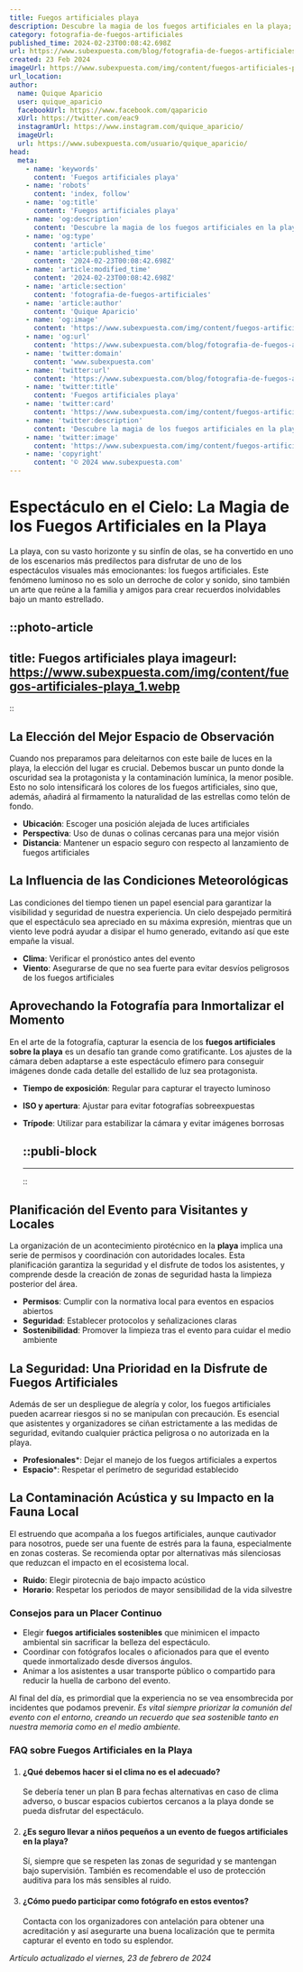 ```yaml
---
title: Fuegos artificiales playa
description: Descubre la magia de los fuegos artificiales en la playa; espectáculos nocturnos que iluminan el cielo y el mar con colores vibrantes.
category: fotografia-de-fuegos-artificiales
published_time: 2024-02-23T00:08:42.698Z
url: https://www.subexpuesta.com/blog/fotografia-de-fuegos-artificiales/fuegos-artificiales-playa
created: 23 Feb 2024
imageUrl: https://www.subexpuesta.com/img/content/fuegos-artificiales-playa_1.webp
url_location:
author:
  name: Quique Aparicio
  user: quique_aparicio
  facebookUrl: https://www.facebook.com/qaparicio
  xUrl: https://twitter.com/eac9
  instagramUrl: https://www.instagram.com/quique_aparicio/
  imageUrl: 
  url: https://www.subexpuesta.com/usuario/quique_aparicio/
head:
  meta:
    - name: 'keywords'
      content: 'Fuegos artificiales playa'
    - name: 'robots'
      content: 'index, follow'
    - name: 'og:title'
      content: 'Fuegos artificiales playa'
    - name: 'og:description'
      content: 'Descubre la magia de los fuegos artificiales en la playa; espectáculos nocturnos que iluminan el cielo y el mar con colores vibrantes.'
    - name: 'og:type'
      content: 'article'
    - name: 'article:published_time'
      content: '2024-02-23T00:08:42.698Z'
    - name: 'article:modified_time'
      content: '2024-02-23T00:08:42.698Z'
    - name: 'article:section'
      content: 'fotografia-de-fuegos-artificiales'
    - name: 'article:author'
      content: 'Quique Aparicio'
    - name: 'og:image'
      content: 'https://www.subexpuesta.com/img/content/fuegos-artificiales-playa_1.webp'
    - name: 'og:url'
      content: 'https://www.subexpuesta.com/blog/fotografia-de-fuegos-artificiales/fuegos-artificiales-playa'
    - name: 'twitter:domain'
      content: 'www.subexpuesta.com'
    - name: 'twitter:url'
      content: 'https://www.subexpuesta.com/blog/fotografia-de-fuegos-artificiales/fuegos-artificiales-playa'
    - name: 'twitter:title'
      content: 'Fuegos artificiales playa'
    - name: 'twitter:card'
      content: 'https://www.subexpuesta.com/img/content/fuegos-artificiales-playa_1.webp'
    - name: 'twitter:description'
      content: 'Descubre la magia de los fuegos artificiales en la playa; espectáculos nocturnos que iluminan el cielo y el mar con colores vibrantes.'
    - name: 'twitter:image'
      content: 'https://www.subexpuesta.com/img/content/fuegos-artificiales-playa_1.webp'
    - name: 'copyright'
      content: '© 2024 www.subexpuesta.com'
---
```

# Espectáculo en el Cielo: La Magia de los Fuegos Artificiales en la Playa

La playa, con su vasto horizonte y su sinfín de olas, se ha convertido en uno de los escenarios más predilectos para disfrutar de uno de los espectáculos visuales más emocionantes: los fuegos artificiales. Este fenómeno luminoso no es solo un derroche de color y sonido, sino también un arte que reúne a la familia y amigos para crear recuerdos inolvidables bajo un manto estrellado.


::photo-article
---
title: Fuegos artificiales playa
imageurl: https://www.subexpuesta.com/img/content/fuegos-artificiales-playa_1.webp
---
::


## La Elección del Mejor Espacio de Observación

Cuando nos preparamos para deleitarnos con este baile de luces en la playa, la elección del lugar es crucial. Debemos buscar un punto donde la oscuridad sea la protagonista y la contaminación lumínica, la menor posible. Esto no solo intensificará los colores de los fuegos artificiales, sino que, además, añadirá al firmamento la naturalidad de las estrellas como telón de fondo.

* **Ubicación**: Escoger una posición alejada de luces artificiales
* **Perspectiva**: Uso de dunas o colinas cercanas para una mejor visión
* **Distancia**: Mantener un espacio seguro con respecto al lanzamiento de fuegos artificiales

## La Influencia de las Condiciones Meteorológicas

Las condiciones del tiempo tienen un papel esencial para garantizar la visibilidad y seguridad de nuestra experiencia. Un cielo despejado permitirá que el espectáculo sea apreciado en su máxima expresión, mientras que un viento leve podrá ayudar a disipar el humo generado, evitando así que este empañe la visual.

* **Clima**: Verificar el pronóstico antes del evento
* **Viento**: Asegurarse de que no sea fuerte para evitar desvíos peligrosos de los fuegos artificiales

## Aprovechando la Fotografía para Inmortalizar el Momento

En el arte de la fotografía, capturar la esencia de los **fuegos artificiales sobre la playa** es un desafío tan grande como gratificante. Los ajustes de la cámara deben adaptarse a este espectáculo efímero para conseguir imágenes donde cada detalle del estallido de luz sea protagonista.

* **Tiempo de exposición**: Regular para capturar el trayecto luminoso
* **ISO y apertura**: Ajustar para evitar fotografías sobreexpuestas
* **Trípode**: Utilizar para estabilizar la cámara y evitar imágenes borrosas


  ::publi-block
  ---
  ---
  ::
  
  
## Planificación del Evento para Visitantes y Locales

La organización de un acontecimiento pirotécnico en la **playa** implica una serie de permisos y coordinación con autoridades locales. Esta planificación garantiza la seguridad y el disfrute de todos los asistentes, y comprende desde la creación de zonas de seguridad hasta la limpieza posterior del área.

* **Permisos**: Cumplir con la normativa local para eventos en espacios abiertos
* **Seguridad**: Establecer protocolos y señalizaciones claras
* **Sostenibilidad**: Promover la limpieza tras el evento para cuidar el medio ambiente

## La Seguridad: Una Prioridad en la Disfrute de Fuegos Artificiales

Además de ser un despliegue de alegría y color, los fuegos artificiales pueden acarrear riesgos si no se manipulan con precaución. Es esencial que asistentes y organizadores se ciñan estrictamente a las medidas de seguridad, evitando cualquier práctica peligrosa o no autorizada en la playa.

* **Profesionales***: Dejar el manejo de los fuegos artificiales a expertos
* **Espacio***: Respetar el perímetro de seguridad establecido

## La Contaminación Acústica y su Impacto en la Fauna Local

El estruendo que acompaña a los fuegos artificiales, aunque cautivador para nosotros, puede ser una fuente de estrés para la fauna, especialmente en zonas costeras. Se recomienda optar por alternativas más silenciosas que reduzcan el impacto en el ecosistema local.

* **Ruido**: Elegir pirotecnia de bajo impacto acústico
* **Horario**: Respetar los periodos de mayor sensibilidad de la vida silvestre

### Consejos para un Placer Continuo

* Elegir **fuegos artificiales sostenibles** que minimicen el impacto ambiental sin sacrificar la belleza del espectáculo.
* Coordinar con fotógrafos locales o aficionados para que el evento quede inmortalizado desde diversos ángulos.
* Animar a los asistentes a usar transporte público o compartido para reducir la huella de carbono del evento.

Al final del día, es primordial que la experiencia no se vea ensombrecida por incidentes que podamos prevenir. _Es vital siempre priorizar la comunión del evento con el entorno, creando un recuerdo que sea sostenible tanto en nuestra memoria como en el medio ambiente._

### FAQ sobre Fuegos Artificiales en la Playa

1. #### ¿Qué debemos hacer si el clima no es el adecuado?
   Se debería tener un plan B para fechas alternativas en caso de clima adverso, o buscar espacios cubiertos cercanos a la playa donde se pueda disfrutar del espectáculo.

2. #### ¿Es seguro llevar a niños pequeños a un evento de fuegos artificiales en la playa?
   Sí, siempre que se respeten las zonas de seguridad y se mantengan bajo supervisión. También es recomendable el uso de protección auditiva para los más sensibles al ruido.

3. #### ¿Cómo puedo participar como fotógrafo en estos eventos?
   Contacta con los organizadores con antelación para obtener una acreditación y así asegurarte una buena localización que te permita capturar el evento en todo su esplendor.

_Artículo actualizado el viernes, 23 de febrero de 2024_